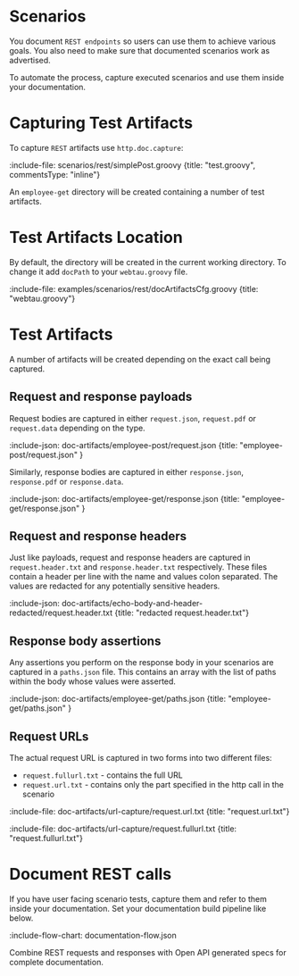 # Scenarios

You document `REST endpoints` so users can use them to achieve various goals.
You also need to make sure that documented scenarios work as advertised.

To automate the process, capture executed scenarios and use them inside your documentation.

# Capturing Test Artifacts

To capture `REST` artifacts use `http.doc.capture`:

:include-file: scenarios/rest/simplePost.groovy {title: "test.groovy", commentsType: "inline"}

An `employee-get` directory will be created containing a number of test artifacts.

# Test Artifacts Location

By default, the directory will be created in the current working directory.
To change it add `docPath` to your `webtau.groovy` file.

:include-file: examples/scenarios/rest/docArtifactsCfg.groovy {title: "webtau.groovy"}

# Test Artifacts

A number of artifacts will be created depending on the exact call being captured.

## Request and response payloads

Request bodies are captured in either `request.json`, `request.pdf` or `request.data` depending on the type. 

:include-json: doc-artifacts/employee-post/request.json {title: "employee-post/request.json" }

Similarly, response bodies are captured in either `response.json`, `response.pdf` or `response.data`.

:include-json: doc-artifacts/employee-get/response.json {title: "employee-get/response.json" }

## Request and response headers

Just like payloads, request and response headers are captured in `request.header.txt` and `response.header.txt`
respectively. These files contain a header per line with the name and values colon separated.  The values
are redacted for any potentially sensitive headers.

:include-json: doc-artifacts/echo-body-and-header-redacted/request.header.txt {title: "redacted request.header.txt"}

## Response body assertions

Any assertions you perform on the response body in your scenarios are captured in a `paths.json` file.  This
contains an array with the list of paths within the body whose values were asserted.

:include-json: doc-artifacts/employee-get/paths.json {title: "employee-get/paths.json" }


## Request URLs

The actual request URL is captured in two forms into two different files:
* `request.fullurl.txt` - contains the full URL
* `request.url.txt` - contains only the part specified in the http call in the scenario

:include-file: doc-artifacts/url-capture/request.url.txt {title: "request.url.txt"}

:include-file: doc-artifacts/url-capture/request.fullurl.txt {title: "request.fullurl.txt"}

# Document REST calls

If you have user facing scenario tests, capture them and refer to them inside your documentation.
Set your documentation build pipeline like below.

:include-flow-chart: documentation-flow.json     

Combine REST requests and responses with Open API generated specs for complete documentation. 
